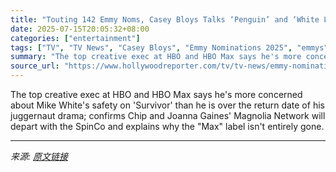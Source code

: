 ```yaml
---
title: "Touting 142 Emmy Noms, Casey Bloys Talks ‘Penguin’ and ‘White Lotus’ Futures, ‘Duster’ Demise, HBO Max Re-Re-Brand"
date: 2025-07-15T20:05:32+08:00
categories: ["entertainment"]
tags: ["TV", "TV News", "Casey Bloys", "Emmy Nominations 2025", "emmys", "The Gilded Age", "The Penguin", "The Pitt", "The White Lotus"]
summary: "The top creative exec at HBO and HBO Max says he's more concerned about Mike White's safety on 'Survivor' than he is over the return date of his juggernaut drama; confirms Chip and Joanna Gaines' Magn"
source_url: "https://www.hollywoodreporter.com/tv/tv-news/emmy-nominations-hbo-max-casey-bloys-white-lotus-season-4-1236315630/"
---
```


The top creative exec at HBO and HBO Max says he's more concerned about Mike White's safety on 'Survivor' than he is over the return date of his juggernaut drama; confirms Chip and Joanna Gaines' Magnolia Network will depart with the SpinCo and explains why the "Max" label isn't entirely gone.

---

*来源: [原文链接](https://www.hollywoodreporter.com/tv/tv-news/emmy-nominations-hbo-max-casey-bloys-white-lotus-season-4-1236315630/)*
